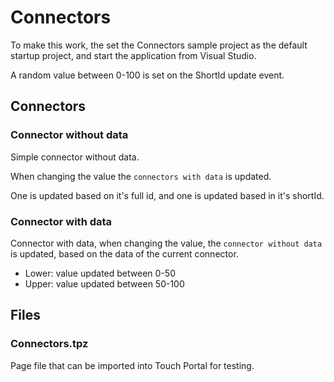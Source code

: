 # Connectors

To make this work, the set the Connectors sample project as the default startup project, and start the application from Visual Studio.

A random value between 0-100 is set on the ShortId update event.

## Connectors

### Connector without data

Simple connector without data.

When changing the value the `connectors with data` is updated.

One is updated based on it's full id, and one is updated based in it's shortId.

### Connector with data

Connector with data, when changing the value, the `connector without data` is updated, based on the data of the current connector.

- Lower: value updated between 0-50
- Upper: value updated between 50-100

## Files

### Connectors.tpz

Page file that can be imported into Touch Portal for testing.
